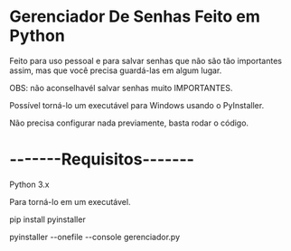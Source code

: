 # Gerenciador De Senhas Feito em Python
Feito para uso pessoal e para salvar senhas que não são tão importantes assim, mas que você precisa guardá-las em algum lugar.</p>
OBS: não aconselhavél salvar senhas muito IMPORTANTES.</p>
Possível torná-lo um executável para Windows usando o PyInstaller.</p>
Não precisa configurar nada previamente, basta rodar o código.</p></p>
# -------Requisitos-------
Python 3.x</p>
Para torná-lo em um executável.</p>
pip install pyinstaller</p>
pyinstaller --onefile --console gerenciador.py
